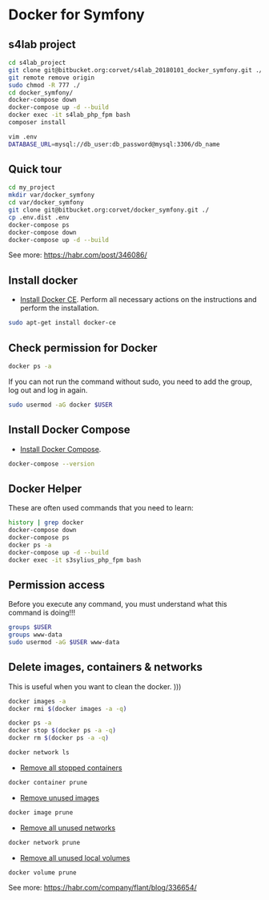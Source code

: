 # Docker for Symfony

## s4lab project
```bash
cd s4lab_project
git clone git@bitbucket.org:corvet/s4lab_20180101_docker_symfony.git ./
git remote remove origin
sudo chmod -R 777 ./
cd docker_symfony/
docker-compose down
docker-compose up -d --build
docker exec -it s4lab_php_fpm bash
composer install

vim .env
DATABASE_URL=mysql://db_user:db_password@mysql:3306/db_name
```

## Quick tour

```bash
cd my_project
mkdir var/docker_symfony
cd var/docker_symfony
git clone git@bitbucket.org:corvet/docker_symfony.git ./
cp .env.dist .env
docker-compose ps
docker-compose down
docker-compose up -d --build
```

See more: https://habr.com/post/346086/

## Install docker

* [Install Docker CE](https://docs.docker.com/install/linux/docker-ce/ubuntu/).
Perform all necessary actions on the instructions and perform the installation.
```bash
sudo apt-get install docker-ce
```
## Check permission for Docker
```bash
docker ps -a
```
If you can not run the command without sudo, you need to add the group, log out and log in again.
```bash
sudo usermod -aG docker $USER
```
## Install Docker Compose

* [Install Docker Compose](https://docs.docker.com/compose/install/). 
```bash
docker-compose --version
```

## Docker Helper

These are often used commands that you need to learn:
```bash
history | grep docker
docker-compose down
docker-compose ps
docker ps -a
docker-compose up -d --build
docker exec -it s3sylius_php_fpm bash
```

## Permission access
Before you execute any command, you must understand what this command is doing!!!
```bash
groups $USER
groups www-data
sudo usermod -aG $USER www-data
```

## Delete images, containers & networks
This is useful when you want to clean the docker. )))
```bash
docker images -a
docker rmi $(docker images -a -q)

docker ps -a
docker stop $(docker ps -a -q)
docker rm $(docker ps -a -q)

docker network ls
```
* [Remove all stopped containers](https://docs.docker.com/engine/reference/commandline/container_prune/)
```bash
docker container prune
```
* [Remove unused images](https://docs.docker.com/engine/reference/commandline/image_prune/)
```bash
docker image prune
```
* [Remove all unused networks](https://docs.docker.com/engine/reference/commandline/network_prune/)
```bash
docker network prune
```
* [Remove all unused local volumes](https://docs.docker.com/engine/reference/commandline/volume_prune/)
```bash
docker volume prune
```



See more: https://habr.com/company/flant/blog/336654/
